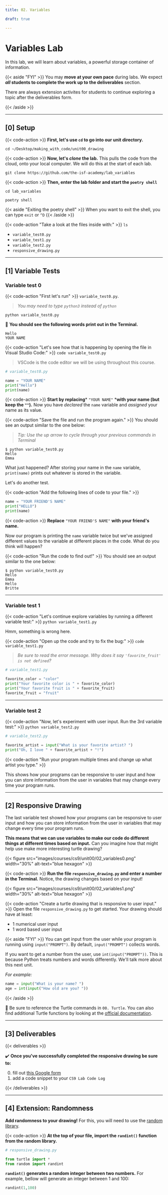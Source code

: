 ```yaml
---
title: 02. Variables

draft: true

---
```


# Variables Lab
In this lab, we will learn about variables, a powerful storage container of information.

{{< aside "FYI" >}}
You may **move at your own pace** during labs. We expect ***all* students to complete the work up to the deliverables** section. 

There are always extension activites for students to continue exploring a topic after the deliverables form. 

{{< /aside >}}


---

## [0] Setup


{{< code-action >}} **First, let's use `cd` to go into our unit directory.**
```shell
cd ~/Desktop/making_with_code/unit00_drawing
```

{{< code-action >}} **Now, let's *clone* the lab.** This pulls the code from the cloud, onto your local computer. We will do this at the start of each lab.
```shell
git clone https://github.com/the-isf-academy/lab_variables
```

{{< code-action >}} **Then, enter the lab folder and start the `poetry shell`**
```shell
cd lab_variables
```

```shell
poetry shell
```


{{< aside "Exiting the poetry shell" >}}
When you want to exit the shell, you can type `exit` or `^D`
{{< /aside >}}

{{< code-action "Take a look at the files inside with:" >}} `ls`
- `variable_test0.py`
- `variable_test1.py`
- `variable_test2.py`
- `responsive_drawing.py`

---

## [1] Variable Tests


### Variable test 0

{{< code-action "First let's run" >}} `variable_test0.py`.
> *You may need to type `python3` instead of `python`*
```shell
python variable_test0.py
```

👀 **You should see the following words print out in the Terminal.**
```shell
Hello
YOUR NAME
```

{{< code-action "Let's see how that is happening by opening the file in Visual Studio Code:" >}} `code variable_test0.py`
> VSCode is the code editor we will be using throughout this course.

```python
# variable_test0.py

name = "YOUR NAME"
print("Hello")
print(name)
```

{{< code-action >}} **Start by replacing*** `"YOUR NAME"` ***with your name (but keep the `""`).** Now you have *declared* the `name` variable and *assigned* your name as its value.

{{< code-action "Save the file and run the program again." >}} You should see an output similar to the one below:
> *Tip: Use the up arrow to cycle through your previous commands in Terminal*

```shell
$ python variable_test0.py
Hello
Emma
```

What just happened? After storing your name in the `name` variable, `print(name)` prints out whatever is stored in the variable.

Let's do another test.

{{< code-action "Add the following lines of code to your file." >}}

```python
name = "YOUR FRIEND'S NAME"
print("HELLO")
print(name)
```

{{< code-action >}} **Replace** `"YOUR FRIEND'S NAME"` **with your friend's name.**

Now our program is printing the `name` variable twice but we've assigned different values to the
variable at different places in the code. What do you think will happen?

{{< code-action "Run the code to find out!" >}} You should see an output similar to the one below:
```shell
$ python variable_test0.py
Hello
Emma
Hello
Britte

```
---

### Variable test 1

{{< code-action "Let's continue explore variables by running a different variable test:" >}} `python variable_test1.py`

Hmm, something is wrong here.

{{< code-action "Open up the code and try to fix the bug:" >}} `code variable_test1.py`
> *Be sure to read the error message. Why does it say `'favorite_fruit' is not defined`?*
```python
# variable_test1.py

favorite_color = "color"
print("Your favorite color is " + favorite_color)
print("Your favorite fruit is " + favorite_fruit)
favorite_fruit = "fruit"
```


---

### Variable test 2
{{< code-action "Now, let's experiment with user input. Run the 3rd variable test:"  >}} `python variable_test2.py`

```python
# variable_test2.py

favorite_artist = input("What is your favorite artist? ")
print("Oh, I love " + favorite_artist + "!")
```

{{< code-action "Run your program multiple times and change up what artist you type." >}}

This shows how your programs can be responsive to user input and how you can store
information from the user in variables that may change every time your program runs.


---


## [2] Responsive Drawing


The last variable test showed how your programs can be responsive to user input and how you can store information from the user in variables that may change every time your program runs.

**This means that we can use variables to make our code do different things at different times based on input.** Can you imagine how that might help use make more interesting turtle drawing?

{{< figure src="images/courses/cs9/unit00/02_variables0.png" width="30%" alt-text="blue hexagon" >}}

{{< code-action >}} **Run the file `responsive_drawing.py` and enter a number in the Terminal.** Notice, the drawing changes based on your input!

{{< figure src="images/courses/cs9/unit00/02_variables1.png" width="30%" alt-text="blue hexagon" >}}


{{< code-action "Create a turtle drawing that is responsive to user input." >}} Open the file `responsive_drawing.py` to get started. Your drawing should have at least: 
- 1 numerical user input
- 1 word based user input


{{< aside "FYI" >}}
You can get input from the user while your program is running using `input("PROMPT")`. By default, `input("PROMPT")` collects words.

If you want to get a number from the user, use `int(input("PROMPT"))`. This is because
Python treats numbers and words differently. We'll talk more about this next unit.

*For example:*
```python
name = input("What is your name? ")
age = int(input("How old are you? "))
```

{{< /aside >}}


📖 Be sure to reference the Turtle commands in `00. Turtle`. You can also find additional Turtle functions by looking at the [official documentation](https://docs.python.org/3/library/turtle.html).

---

## [3] Deliverables


{{< deliverables  >}}

✔️ **Once you've successfully completed the responsive drawing be sure to:**

0. fill out [this Google form](https://docs.google.com/forms/d/e/1FAIpQLSckY5z4idIq3YbXOI7EjJD8z1by0nOJ3fE8hvuuKU7XIpFwcA/viewform?usp=sf_link)
0. add a code snippet to your `CS9 Lab Code Log`


{{< /deliverables >}}

---

## [4] Extension: Randomness


**Add randomness to your drawing!** For this, you will need to use the [random library](https://docs.python.org/3/library/random.html).  

{{< code-action >}} **At the top of your file, import the `randint()` function from the random library.**
```python
# responsive_drawing.py

from turtle import *
from random import randint
```

**`randint()` generates a random integer between two numbers.** For example, bellow will generate an integer between 1 and 100:
```python
randint(1,100)
```


<!-- 

For example, if the user inputs `1` the face should be an average size. If the user inputs `.5`, the face should be half size. If the user inputs `2`, the face should be twice the size.


{{< code-action "Create a new file:" >}} `code size_factor.py`.
> *Make note of how we create a new file.* `code file_name.py` -->

